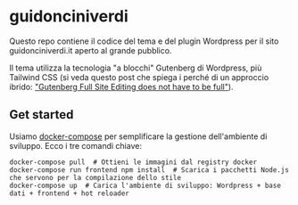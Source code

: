 # guidonciniverdi

Questo repo contiene il codice del tema e del plugin Wordpress per il sito guidonciniverdi.it aperto al grande pubblico.

Il tema utilizza la tecnologia "a blocchi" Gutenberg di Wordpress, più Tailwind CSS (si veda questo post che spiega i perché di un approccio ibrido: ["Gutenberg Full Site Editing does not have to be full"](https://extendify.com/gutenberg-full-site-editing-does-not-have-to-be-full/)).

## Get started

Usiamo [docker-compose](https://docs.docker.com/compose/gettingstarted/) per semplificare la gestione dell'ambiente di sviluppo.
Ecco i tre comandi chiave:

```
docker-compose pull  # Ottieni le immagini dal registry docker
docker-compose run frontend npm install  # Scarica i pacchetti Node.js che servono per la compilazione dello stile
docker-compose up  # Carica l'ambiente di sviluppo: Wordpress + base dati + frontend + hot reloader
```
